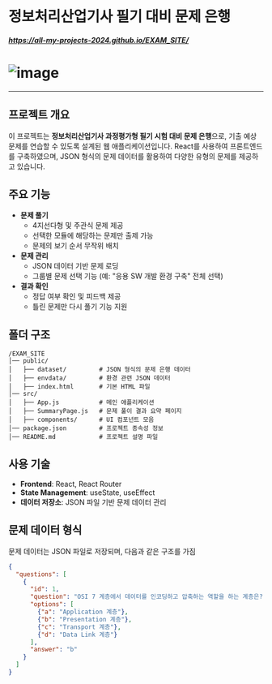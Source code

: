 # 정보처리산업기사 필기 대비 문제 은행
##### https://all-my-projects-2024.github.io/EXAM_SITE/
# ![image](https://github.com/user-attachments/assets/3c850087-6f11-4112-92ea-1aa3b6a75b79)
---

## 프로젝트 개요
이 프로젝트는 **정보처리산업기사 과정평가형 필기 시험 대비 문제 은행**으로, 기출 예상 문제를 연습할 수 있도록 설계된 웹 애플리케이션입니다. React를 사용하여 프론트엔드를 구축하였으며, JSON 형식의 문제 데이터를 활용하여 다양한 유형의 문제를 제공하고 있습니다.

## 주요 기능
- **문제 풀기**
  - 4지선다형 및 주관식 문제 제공
  - 선택한 모듈에 해당하는 문제만 출제 가능
  - 문제의 보기 순서 무작위 배치
- **문제 관리**
  - JSON 데이터 기반 문제 로딩
  - 그룹별 문제 선택 기능 (예: "응용 SW 개발 환경 구축" 전체 선택)
- **결과 확인**
  - 정답 여부 확인 및 피드백 제공
  - 틀린 문제만 다시 풀기 기능 지원

## 폴더 구조
```
/EXAM_SITE
│── public/
│   ├── dataset/         # JSON 형식의 문제 은행 데이터
│   ├── envdata/         # 환경 관련 JSON 데이터
│   ├── index.html       # 기본 HTML 파일
│── src/
│   ├── App.js           # 메인 애플리케이션
│   ├── SummaryPage.js   # 문제 풀이 결과 요약 페이지
│   ├── components/      # UI 컴포넌트 모음
│── package.json         # 프로젝트 종속성 정보
│── README.md            # 프로젝트 설명 파일
```

## 사용 기술
- **Frontend**: React, React Router
- **State Management**: useState, useEffect
- **데이터 저장소**: JSON 파일 기반 문제 데이터 관리

## 문제 데이터 형식
문제 데이터는 JSON 파일로 저장되며, 다음과 같은 구조를 가짐

```json
{
  "questions": [
    {
      "id": 1,
      "question": "OSI 7 계층에서 데이터를 인코딩하고 압축하는 역할을 하는 계층은?",
      "options": [
        {"a": "Application 계층"},
        {"b": "Presentation 계층"},
        {"c": "Transport 계층"},
        {"d": "Data Link 계층"}
      ],
      "answer": "b"
    }
  ]
}
```

